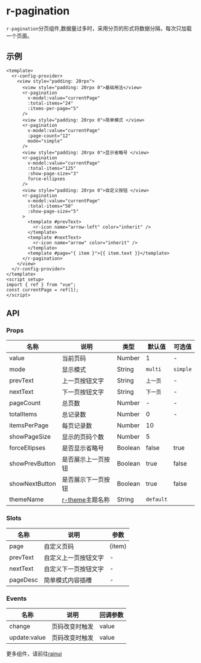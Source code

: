 # r-pagination

`r-pagination`分页组件,数据量过多时，采用分页的形式将数据分隔，每次只加载一个页面。

## 示例

```vue
<template>
  <r-config-provider>
    <view style="padding: 20rpx">
      <view style="padding: 20rpx 0">基础用法</view>
      <r-pagination
        v-model:value="currentPage"
        :total-items="24"
        :items-per-page="5"
      />
      <view style="padding: 20rpx 0">简单模式 </view>
      <r-pagination
        v-model:value="currentPage"
        :page-count="12"
        mode="simple"
      />
      <view style="padding: 20rpx 0">显示省略号 </view>
      <r-pagination
        v-model:value="currentPage"
        :total-items="125"
        :show-page-size="3"
        force-ellipses
      />
      <view style="padding: 20rpx 0">自定义按钮 </view>
      <r-pagination
        v-model:value="currentPage"
        :total-items="50"
        :show-page-size="5"
      >
        <template #prevText>
          <r-icon name="arrow-left" color="inherit" />
        </template>
        <template #nextText>
          <r-icon name="arrow" color="inherit" />
        </template>
        <template #page="{ item }">{{ item.text }}</template>
      </r-pagination>
    </view>
  </r-config-provider>
</template>
<script setup>
import { ref } from "vue";
const currentPage = ref(1);
</script>

```

## API

### Props

| 名称           | 说明                                                         | 类型    | 默认值    | 可选值   |
| -------------- | ------------------------------------------------------------ | ------- | --------- | -------- |
| value          | 当前页码                                                     | Number  | 1         | -        |
| mode           | 显示模式                                                     | String  | `multi`   | `simple` |
| prevText       | 上一页按钮文字                                               | String  | `上一页`  | -        |
| nextText       | 下一页按钮文字                                               | String  | `下一页`  | -        |
| pageCount      | 总页数                                                       | Number  | -         | -        |
| totalItems     | 总记录数                                                     | Number  | 0         | -        |
| itemsPerPage   | 每页记录数                                                   | Number  | 10        |          |
| showPageSize   | 显示的页码个数                                               | Number  | 5         |          |
| forceEllipses  | 是否显示省略号                                               | Boolean | false     | true     |
| showPrevButton | 是否展示上一页按钮                                           | Boolean | true      | false    |
| showNextButton | 是否展示下一页按钮                                           | Boolean | true      | false    |
| themeName      | [r-theme](https://ext.dcloud.net.cn/plugin?id=18661)主题名称 | String  | `default` |          |

### Slots

| 名称     | 说明                 | 参数   |
| -------- | -------------------- | ------ |
| page     | 自定义页码           | {item} |
| prevText | 自定义上一页按钮文字 | -      |
| nextText | 自定义下一页按钮文字 | -      |
| pageDesc | 简单模式内容插槽     | -      |

### Events

| 名称         | 说明           | 回调参数 |
| ------------ | -------------- | -------- |
| change       | 页码改变时触发 | value    |
| update:value | 页码改变时触发 | value    |


更多组件，请前往[rainui](https://ext.dcloud.net.cn/plugin?id=19701)